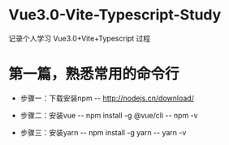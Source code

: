 # Vue3.0-Vite-Typescript-Study
记录个人学习 Vue3.0+Vite+Typescript 过程

# 第一篇，熟悉常用的命令行

- 步骤一：下载安装npm 
  -- http://nodejs.cn/download/
  
- 步骤二：安装vue 
  -- npm install -g @vue/cli
  -- npm -v
  
- 步骤三：安装yarn
  -- npm install -g yarn
  -- yarn -v
